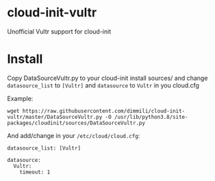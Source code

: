# cloud-init-vultr

Unofficial Vultr support for cloud-init

# Install

Copy DataSourceVultr.py to your cloud-init install sources/ and change `datasource_list` to `[Vultr]` and `datasource` to `Vultr` in you cloud.cfg

Example:
```shell
wget https://raw.githubusercontent.com/dimmili/cloud-init-vultr/master/DataSourceVultr.py -O /usr/lib/python3.8/site-packages/cloudinit/sources/DataSourceVultr.py
```

And add/change in your `/etc/cloud/cloud.cfg`:
```
datasource_list: [Vultr]

datasource:
  Vultr:
    timeout: 1
```
